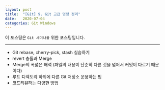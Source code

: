 ```yaml
---
layout: post
title:  "[Git] 9. Git 고급 명령 정리"
date:   2020-07-04
categories: Git Windows
---
```


이 포스팅은 `Git 세미나를` 위한 포스팅입니다.

---

* Git rebase, cherry-pick, stash 실습하기 
* revert 충돌과 Merge
* Merge의 폭넓은 해석 (파일의 내용이 단순히 다른 것을 넘어서 커밋이 다르기 때문이다)
* 루트 디렉토리 하위에 다른 Git 저장소 운용하는 법
* 코드리뷰하는 다양한 방법


